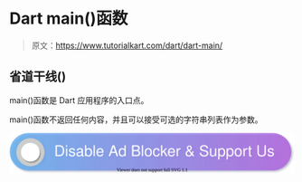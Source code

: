 # Dart main()函数

> 原文：<https://www.tutorialkart.com/dart/dart-main/>

## 省道干线()

main()函数是 Dart 应用程序的入口点。

main()函数不返回任何内容，并且可以接受可选的字符串列表作为参数。

[![](img/925da31b32d6bc3827932f6c8afb11bb.png)](https://www.tutorialkart.com/)